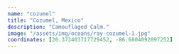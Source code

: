 ```yaml
---
name: "cozumel"
title: "Cozumel, Mexico"
description: "Camouflaged Calm."
image: "/assets/img/oceans/ray-cozumel-1.jpg"
coordinates: [20.373403717729452, -86.6804092097252]
---
```

